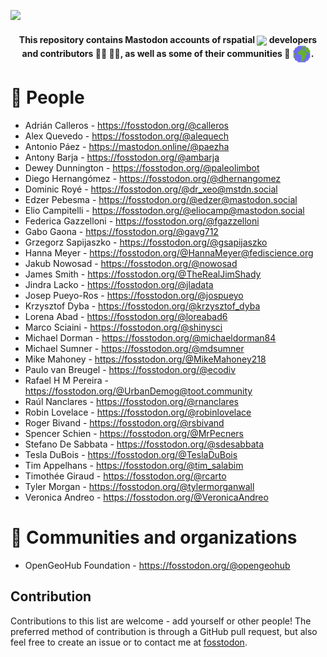 ![](./geomastadon.png)

<h4 align="center">This repository contains Mastodon accounts of rspatial <img src="https://avatars.githubusercontent.com/u/25086656?s=200&v=4" align="center" width="25px"/> developers and contributors 👩‍💻 👨‍💻, as well as some of their communities 📣 <img src="https://raw.githubusercontent.com/ambarja/Workshop-MasterGIS2021/gh-pages/img/globe.gif" align="center" width="30px"/>.</h4>


# 🔵 People

- Adrián Calleros - https://fosstodon.org/@calleros
- Alex Quevedo - https://fosstodon.org/@alequech
- Antonio Páez - https://mastodon.online/@paezha 
- Antony Barja - https://fosstodon.org/@ambarja
- Dewey Dunnington - https://fosstodon.org/@paleolimbot
- Diego Hernangómez - https://fosstodon.org/@dhernangomez
- Dominic Royé - https://fosstodon.org/@dr_xeo@mstdn.social
- Edzer Pebesma - https://fosstodon.org/@edzer@mastodon.social
- Elio Campitelli - https://fosstodon.org/@eliocamp@mastodon.social
- Federica Gazzelloni - https://fosstodon.org/@fgazzelloni
- Gabo Gaona - https://fosstodon.org/@gavg712
- Grzegorz Sapijaszko - https://fosstodon.org/@gsapijaszko
- Hanna Meyer - https://fosstodon.org/@HannaMeyer@fediscience.org
- Jakub Nowosad - https://fosstodon.org/@nowosad
- James Smith - https://fosstodon.org/@TheRealJimShady
- Jindra Lacko - https://fosstodon.org/@jladata
- Josep Pueyo-Ros - https://fosstodon.org/@jospueyo
- Krzysztof Dyba - https://fosstodon.org/@krzysztof_dyba
- Lorena Abad - https://fosstodon.org/@loreabad6
- Marco Sciaini - https://fosstodon.org/@shinysci
- Michael Dorman - https://fosstodon.org/@michaeldorman84
- Michael Sumner - https://fosstodon.org/@mdsumner
- Mike Mahoney - https://fosstodon.org/@MikeMahoney218
- Paulo van Breugel - https://fosstodon.org/@ecodiv
- Rafael H M Pereira - https://fosstodon.org/@UrbanDemog@toot.community
- Raúl Nanclares - https://fosstodon.org/@rnanclares
- Robin Lovelace - https://fosstodon.org/@robinlovelace
- Roger Bivand - https://fosstodon.org/@rsbivand
- Spencer Schien - https://fosstodon.org/@MrPecners
- Stefano De Sabbata - https://fosstodon.org/@sdesabbata
- Tesla DuBois - https://fosstodon.org/@TeslaDuBois
- Tim Appelhans - https://fosstodon.org/@tim_salabim
- Timothée Giraud - https://fosstodon.org/@rcarto
- Tyler Morgan - https://fosstodon.org/@tylermorganwall
- Veronica Andreo - https://fosstodon.org/@VeronicaAndreo

# 🔵 Communities and organizations

- OpenGeoHub Foundation - https://fosstodon.org/@opengeohub

## Contribution

Contributions to this list are welcome - add yourself or other people!
The preferred method of contribution is through a GitHub pull request, but also feel free to create an issue or to contact me at [fosstodon](https://fosstodon.org/@nowosad).

